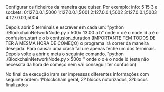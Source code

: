 Configurar os ficheiros da maneira que quiser. Por exemplo:
info:
5
15
3
e sockets:
0:127.0.0.1,5000
1:127.0.0.1,5001
2:127.0.0.1,5002
3:127.0.0.1,5003
4:127.0.0.1,5004

Depois abrir 5 terminais e escrever em cada um:
 "python .\BlockchainNetworkNode.py x 500x 13:00 a b" onde o x é o node id a é o confusion_start e o b confusion_duration (IMPORTANTE TEM TODOS DE TER A MESMA HORA DE COMEÇO)
 o programa irá correr da maneira desejada.
 Para causar uma crash failure apenas feche um dos terminais. Depois volte a abrir e meta o seguinte comando.
 "python .\BlockchainNetworkNode.py x 500x " onde o x é o node id (este não necessita da hora de começo nem vai conseguir ter confusion)

 No final da execução iram ser impressas diferentes informações com seguinte ordem: 1ºblockchain geral, 2º blocos notorizados, 3ºblocos finalizados